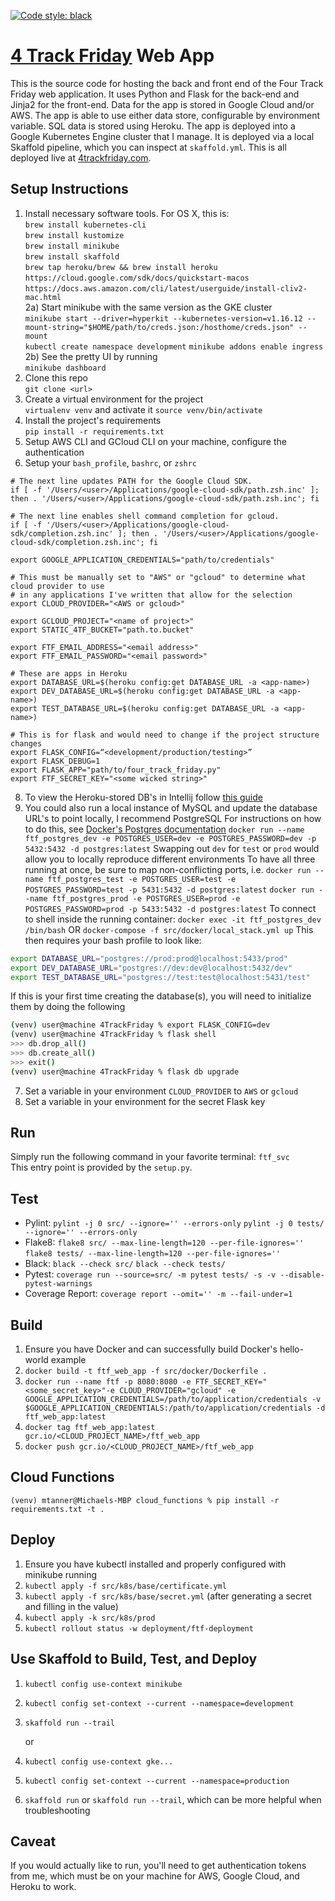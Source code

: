[![Code style: black](https://img.shields.io/badge/code%20style-black-000000.svg)](https://github.com/psf/black)

# [4 Track Friday](http://4trackfriday.com) Web App

This is the source code for hosting the back and front end of the Four Track Friday web application.
It uses Python and Flask for the back-end and Jinja2 for the front-end. Data for the app is stored 
in Google Cloud and/or AWS.
The app is able to use either data store, configurable by environment variable.
SQL data is stored using Heroku. 
The app is deployed into a Google Kubernetes Engine cluster that I manage. It is deployed via a local Skaffold
pipeline, which you can inspect at `skaffold.yml`. This is all deployed live at [4trackfriday.com](http://4trackfriday.com).

## Setup Instructions
1) Install necessary software tools. For OS X, this is:<br/>
`brew install kubernetes-cli`<br/>
`brew install kustomize`<br/>
`brew install minikube`<br/>
`brew install skaffold`<br/>
`brew tap heroku/brew && brew install heroku`<br/>
`https://cloud.google.com/sdk/docs/quickstart-macos`<br/>
`https://docs.aws.amazon.com/cli/latest/userguide/install-cliv2-mac.html`<br/>
2a) Start minikube with the same version as the GKE cluster<br/>
`minikube start --driver=hyperkit --kubernetes-version=v1.16.12 --mount-string="$HOME/path/to/creds.json:/hosthome/creds.json" --mount`<br/>
`kubectl create namespace development`
`minikube addons enable ingress`
2b) See the pretty UI by running<br/>
`minikube dashboard`
3) Clone this repo<br/> 
`git clone <url>`
4) Create a virtual environment for the project<br/>
`virtualenv venv` and activate it `source venv/bin/activate`
5) Install the project's requirements<br/>
`pip install -r requirements.txt`
6) Setup AWS CLI and GCloud CLI on your machine, configure the authentication
7) Setup your `bash_profile`, `bashrc`, or `zshrc`
```$xslt
# The next line updates PATH for the Google Cloud SDK.
if [ -f '/Users/<user>/Applications/google-cloud-sdk/path.zsh.inc' ]; then . '/Users/<user>/Applications/google-cloud-sdk/path.zsh.inc'; fi

# The next line enables shell command completion for gcloud.
if [ -f '/Users/<user>/Applications/google-cloud-sdk/completion.zsh.inc' ]; then . '/Users/<user>/Applications/google-cloud-sdk/completion.zsh.inc'; fi

export GOOGLE_APPLICATION_CREDENTIALS="path/to/credentials"

# This must be manually set to "AWS" or "gcloud" to determine what cloud provider to use
# in any applications I've written that allow for the selection
export CLOUD_PROVIDER="<AWS or gcloud>"

export GCLOUD_PROJECT="<name of project>"
export STATIC_4TF_BUCKET="path.to.bucket"

export FTF_EMAIL_ADDRESS="<email address>"
export FTF_EMAIL_PASSWORD="<email password>"

# These are apps in Heroku
export DATABASE_URL=$(heroku config:get DATABASE_URL -a <app-name>)
export DEV_DATABASE_URL=$(heroku config:get DATABASE_URL -a <app-name>)
export TEST_DATABASE_URL=$(heroku config:get DATABASE_URL -a <app-name>)

# This is for flask and would need to change if the project structure changes
export FLASK_CONFIG=“<development/production/testing>”
export FLASK_DEBUG=1
export FLASK_APP="path/to/four_track_friday.py"
export FTF_SECRET_KEY="<some wicked string>"
```
8) To view the Heroku-stored DB's in Intellij follow [this guide](https://www.jetbrains.com/help/datagrip/how-to-connect-to-heroku-postgres.html)
8) You could also run a local instance of MySQL and update the database URL's to point locally, I recommend PostgreSQL
For instructions on how to do this, see [Docker's Postgres documentation](https://hub.docker.com/_/postgres)
`docker run --name ftf_postgres_dev -e POSTGRES_USER=dev -e POSTGRES_PASSWORD=dev -p 5432:5432 -d postgres:latest`
Swapping out `dev` for `test` or `prod` would allow you to locally reproduce different environments
To have all three running at once, be sure to map non-conflicting ports, i.e.
`docker run --name ftf_postgres_test -e POSTGRES_USER=test -e POSTGRES_PASSWORD=test -p 5431:5432 -d postgres:latest`
`docker run --name ftf_postgres_prod -e POSTGRES_USER=prod -e POSTGRES_PASSWORD=prod -p 5433:5432 -d postgres:latest`
To connect to shell inside the running container:
`docker exec -it ftf_postgres_dev /bin/bash`
OR
`docker-compose -f src/docker/local_stack.yml up`
This then requires your bash profile to look like:
```bash
export DATABASE_URL="postgres://prod:prod@localhost:5433/prod"
export DEV_DATABASE_URL="postgres://dev:dev@localhost:5432/dev"
export TEST_DATABASE_URL="postgres://test:test@localhost:5431/test"
```
If this is your first time creating the database(s), you will need to initialize them by doing the following
```bash
(venv) user@machine 4TrackFriday % export FLASK_CONFIG=dev
(venv) user@machine 4TrackFriday % flask shell
>>> db.drop_all()
>>> db.create_all()
>>> exit()
(venv) user@machine 4TrackFriday % flask db upgrade
```
7) Set a variable in your environment `CLOUD_PROVIDER` to `AWS` or `gcloud`
8) Set a variable in your environment for the secret Flask key

## Run
Simply run the following command in your favorite terminal: `ftf_svc`<br/>
This entry point is provided by the `setup.py`.

## Test
- Pylint: `pylint -j 0 src/ --ignore='' --errors-only` `pylint -j 0 tests/ --ignore='' --errors-only`
- Flake8: `flake8 src/ --max-line-length=120 --per-file-ignores=''` `flake8 tests/ --max-line-length=120 --per-file-ignores=''`
- Black: `black --check src/` `black --check tests/`
- Pytest: `coverage run --source=src/ -m pytest tests/ -s -v --disable-pytest-warnings`
- Coverage Report: `coverage report --omit='' -m --fail-under=1`

## Build
1) Ensure you have Docker and can successfully build Docker's hello-world example
2) `docker build -t ftf_web_app -f src/docker/Dockerfile .`
3) `docker run --name ftf -p 8080:8080 -e FTF_SECRET_KEY="<some_secret_key>"-e CLOUD_PROVIDER="gcloud" -e GOOGLE_APPLICATION_CREDENTIALS=/path/to/application/credentials -v $GOOGLE_APPLICATION_CREDENTIALS:/path/to/application/credentials -d ftf_web_app:latest`
4) `docker tag ftf_web_app:latest gcr.io/<CLOUD_PROJECT_NAME>/ftf_web_app`
5) `docker push gcr.io/<CLOUD_PROJECT_NAME>/ftf_web_app`

## Cloud Functions
`(venv) mtanner@Michaels-MBP cloud_functions % pip install -r requirements.txt -t .`

## Deploy
1) Ensure you have kubectl installed and properly configured with minikube running
2) `kubectl apply -f src/k8s/base/certificate.yml`
3) `kubectl apply -f src/k8s/base/secret.yml` (after generating a secret and filling in the value)
4) `kubectl apply -k src/k8s/prod`
5) `kubectl rollout status -w deployment/ftf-deployment`

## Use Skaffold to Build, Test, and Deploy
1) `kubectl config use-context minikube`
2) `kubectl config set-context --current --namespace=development`
3) `skaffold run --trail` 

    or 

1) `kubectl config use-context gke...`
2) `kubectl config set-context --current --namespace=production`
3) `skaffold run` or `skaffold run --trail`, which can be more helpful when troubleshooting

## Caveat
If you would actually like to run, you'll need to get authentication tokens from me, which must
be on your machine for AWS, Google Cloud, and Heroku to work.
